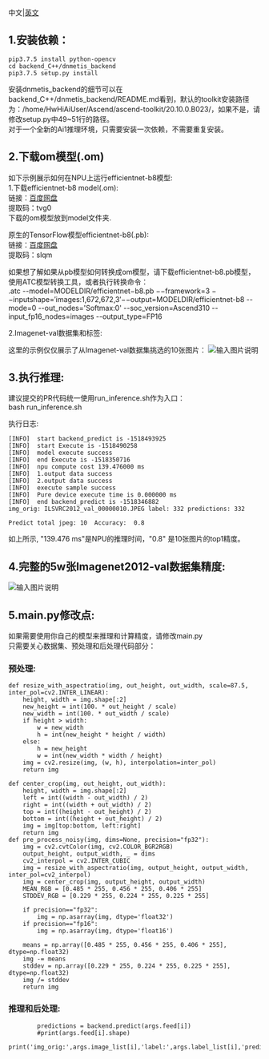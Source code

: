 中文|[英文](README_EN.md)

## 1.安装依赖：
```
pip3.7.5 install python-opencv
cd backend_C++/dnmetis_backend
pip3.7.5 setup.py install
```
安装dnmetis_backend的细节可以在backend_C++/dnmetis_backend/README.md看到，默认的toolkit安装路径为：/home/HwHiAiUser/Ascend/ascend-toolkit/20.10.0.B023/，如果不是，请修改setup.py中49~51行的路径。\
对于一个全新的Ai1推理环境，只需要安装一次依赖，不需要重复安装。

## 2.下载om模型(.om)

如下示例展示如何在NPU上运行efficientnet-b8模型:\
1.下载efficientnet-b8 model(.om): \
链接：[百度网盘](https://pan.baidu.com/s/1N-kpQoDe3NRxvjFKjAT9AA) \
提取码：tvg0  
下载的om模型放到model文件夹.

原生的TensorFlow模型efficientnet-b8(.pb):\
链接：[百度网盘](https://pan.baidu.com/s/1CajdSlNTh6k35RoyOn-3Ug)\
提取码：slqm 

如果想了解如果从pb模型如何转换成om模型，请下载efficientnet-b8.pb模型，使用ATC模型转换工具，或者执行转换命令：\
.atc --model=MODELDIR/efficientnet−b8.pb −−framework=3 −−inputshape=′images:1,672,672,3′−−output=MODELDIR/efficientnet-b8 --mode=0 --out_nodes='Softmax:0' --soc_version=Ascend310 --input_fp16_nodes=images --output_type=FP16

2.Imagenet-val数据集和标签:

这里的示例仅仅展示了从Imagenet-val数据集挑选的10张图片：
![输入图片说明](https://images.gitee.com/uploads/images/2020/0918/234302_a572d632_5418572.jpeg "无标题.jpg")



## 3.执行推理:
建议提交的PR代码统一使用run_inference.sh作为入口：\
bash run_inference.sh

执行日志:
```
[INFO]  start backend_predict is -1518493925
[INFO]  start Execute is -1518490258
[INFO]  model execute success
[INFO]  end Execute is -1518350716
[INFO]  npu compute cost 139.476000 ms
[INFO]  1.output data success
[INFO]  2.output data success
[INFO]  execute sample success
[INFO]  Pure device execute time is 0.000000 ms
[INFO]  end backend_predict is -1518346882
img_orig: ILSVRC2012_val_00000010.JPEG label: 332 predictions: 332

Predict total jpeg: 10  Accuracy:  0.8
```
如上所示, "139.476 ms"是NPU的推理时间，"0.8" 是10张图片的top1精度。

## 4.完整的5w张Imagenet2012-val数据集精度:

![输入图片说明](https://images.gitee.com/uploads/images/2020/0919/010210_5cf496fc_5418572.png "屏幕截图.png")


## 5.main.py修改点:

如果需要使用你自己的模型来推理和计算精度，请修改main.py\
只需要关心数据集、预处理和后处理代码部分：

### 预处理:
```
def resize_with_aspectratio(img, out_height, out_width, scale=87.5, inter_pol=cv2.INTER_LINEAR):
    height, width = img.shape[:2]
    new_height = int(100. * out_height / scale)
    new_width = int(100. * out_width / scale)
    if height > width:
        w = new_width
        h = int(new_height * height / width)
    else:
        h = new_height
        w = int(new_width * width / height)
    img = cv2.resize(img, (w, h), interpolation=inter_pol)
    return img

def center_crop(img, out_height, out_width):
    height, width = img.shape[:2]
    left = int((width - out_width) / 2)
    right = int((width + out_width) / 2)
    top = int((height - out_height) / 2)
    bottom = int((height + out_height) / 2)
    img = img[top:bottom, left:right]
    return img
def pre_process_noisy(img, dims=None, precision="fp32"):
    img = cv2.cvtColor(img, cv2.COLOR_BGR2RGB)
    output_height, output_width, _ = dims
    cv2_interpol = cv2.INTER_CUBIC
    img = resize_with_aspectratio(img, output_height, output_width, inter_pol=cv2_interpol)
    img = center_crop(img, output_height, output_width)
    MEAN_RGB = [0.485 * 255, 0.456 * 255, 0.406 * 255]
    STDDEV_RGB = [0.229 * 255, 0.224 * 255, 0.225 * 255]

    if precision=="fp32":
        img = np.asarray(img, dtype='float32')
    if precision=="fp16":
        img = np.asarray(img, dtype='float16')

    means = np.array([0.485 * 255, 0.456 * 255, 0.406 * 255], dtype=np.float32)
    img -= means
    stddev = np.array([0.229 * 255, 0.224 * 255, 0.225 * 255], dtype=np.float32)
    img /= stddev
    return img
```

### 推理和后处理:
```
        predictions = backend.predict(args.feed[i])
        #print(args.feed[i].shape)
        print('img_orig:',args.image_list[i],'label:',args.label_list[i],'predictions:',np.argmax(predictions),'\n')
```